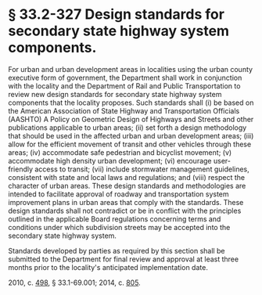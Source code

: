 # § 33.2-327 Design standards for secondary state highway system components.

<p>For urban and urban development areas in localities using the urban county executive form of government, the Department shall work in conjunction with the locality and the Department of Rail and Public Transportation to review new design standards for secondary state highway system components that the locality proposes. Such standards shall (i) be based on the American Association of State Highway and Transportation Officials (AASHTO) A Policy on Geometric Design of Highways and Streets and other publications applicable to urban areas; (ii) set forth a design methodology that should be used in the affected urban and urban development areas; (iii) allow for the efficient movement of transit and other vehicles through these areas; (iv) accommodate safe pedestrian and bicyclist movement; (v) accommodate high density urban development; (vi) encourage user-friendly access to transit; (vii) include stormwater management guidelines, consistent with state and local laws and regulations; and (viii) respect the character of urban areas. These design standards and methodologies are intended to facilitate approval of roadway and transportation system improvement plans in urban areas that comply with the standards. These design standards shall not contradict or be in conflict with the principles outlined in the applicable Board regulations concerning terms and conditions under which subdivision streets may be accepted into the secondary state highway system.</p><p>Standards developed by parties as required by this section shall be submitted to the Department for final review and approval at least three months prior to the locality's anticipated implementation date.</p><p>2010, c. <a href='http://lis.virginia.gov/cgi-bin/legp604.exe?101+ful+CHAP0498'>498</a>, § 33.1-69.001; 2014, c. <a href='http://lis.virginia.gov/cgi-bin/legp604.exe?141+ful+CHAP0805'>805</a>.</p>